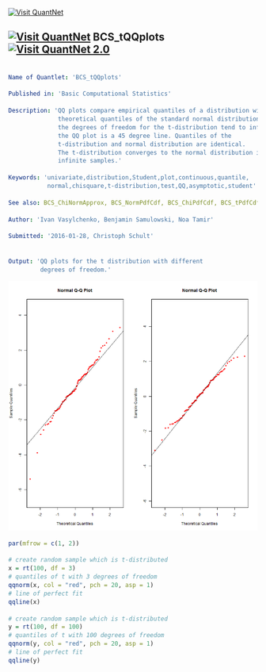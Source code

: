 
[<img src="https://github.com/QuantLet/Styleguide-and-FAQ/blob/master/pictures/banner.png" width="880" alt="Visit QuantNet">](http://quantlet.de/index.php?p=info)

## [<img src="https://github.com/QuantLet/Styleguide-and-Validation-procedure/blob/master/pictures/qloqo.png" alt="Visit QuantNet">](http://quantlet.de/) **BCS_tQQplots** [<img src="https://github.com/QuantLet/Styleguide-and-Validation-procedure/blob/master/pictures/QN2.png" width="60" alt="Visit QuantNet 2.0">](http://quantlet.de/d3/ia)

```yaml

Name of Quantlet: 'BCS_tQQplots'

Published in: 'Basic Computational Statistics'

Description: 'QQ plots compare empirical quantiles of a distribution with
              theoretical quantiles of the standard normal distribution. If
              the degrees of freedom for the t-distribution tend to infinity,
              the QQ plot is a 45 degree line. Quantiles of the
              t-distribution and normal distribution are identical.
              The t-distribution converges to the normal distribution in
              infinite samples.'

Keywords: 'univariate,distribution,Student,plot,continuous,quantile,
           normal,chisquare,t-distribution,test,QQ,asymptotic,student'

See also: BCS_ChiNormApprox, BCS_NormPdfCdf, BCS_ChiPdfCdf, BCS_tPdfCdf

Author: 'Ivan Vasylchenko, Benjamin Samulowski, Noa Tamir'

Submitted: '2016-01-28, Christoph Schult'


Output: 'QQ plots for the t distribution with different
         degrees of freedom.'
```

![Picture1](BCS_tQQplots.png)


```r
par(mfrow = c(1, 2))

# create random sample which is t-distributed
x = rt(100, df = 3)
# quantiles of t with 3 degrees of freedom
qqnorm(x, col = "red", pch = 20, asp = 1)
# line of perfect fit
qqline(x)

# create random sample which is t-distributed
y = rt(100, df = 100)
# quantiles of t with 100 degrees of freedom
qqnorm(y, col = "red", pch = 20, asp = 1)
# line of perfect fit
qqline(y)
```
